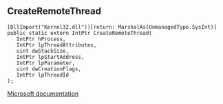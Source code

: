 ## CreateRemoteThread

```
[DllImport("Kernel32.dll")][return: MarshalAs(UnmanagedType.SysInt)]
public static extern IntPtr CreateRemoteThread(
   IntPtr hProcess,
   IntPtr lpThreadAttributes,
   uint dwStackSize,
   IntPtr lpStartAddress,
   IntPtr lpParameter,
   uint dwCreationFlags,
   IntPtr lpThreadId
);
```

[Microsoft documentation](https://docs.microsoft.com/en-us/windows/win32/api/processthreadsapi/nf-processthreadsapi-createremotethread)
